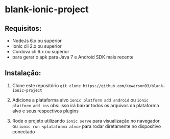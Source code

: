 # blank-ionic-project


Requisitos:
------------------------
- NodeJs 6.x ou superior
- Ionic cli 2.x ou superior
- Cordova cli 6.x ou superior
- para gerar o apk para  Java 7 e Android SDK mais recente

Instalação:
------------------------
1. Clone este repositório
`git clone https://github.com/kewerson93/blank-ionic-project`

2. Adicione a plataforma alvo
`ionic platform add android` ou `ionic platform add ios`
obs: isso irá baixar todos os arquivos da plataforma alvo e seus respectivos plugins

3. Rode o projeto utilizando `ionic serve` para visualização no navegador ou `ionic run <plataforma alvo>` para rodar diretamente no dispositivo conectado
